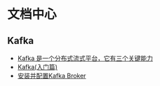 # 文档中心

## Kafka

* [Kafka 是一个分布式流式平台，它有三个关键能力](/kafka/Kafka%20是一个分布式流式平台，它有三个关键能力.md)
* [Kafka(入门篇)](/kafka/Kafka(入门篇).md)
* [安装并配置Kafka Broker](/kafka/安装并配置Kafka%20Broker.md)